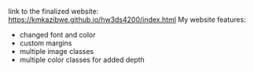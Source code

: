 link to the finalized website: https://kmkazibwe.github.io/hw3ds4200/index.html
My website features:
- changed font and color
- custom margins
- multiple image classes
- multiple color classes for added depth
